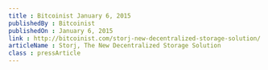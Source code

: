 ```yaml
---
title : Bitcoinist January 6, 2015
publishedBy : Bitcoinist
publishedOn : January 6, 2015
link : http://bitcoinist.com/storj-new-decentralized-storage-solution/
articleName : Storj, The New Decentralized Storage Solution
class : pressArticle
---
```

